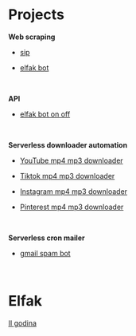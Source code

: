 # Projects
**Web scraping**
- [sip](https://github.com/lazarevicOgnjen/sip)

- [elfak bot](https://github.com/lazarevicOgnjen/elfak-bot) 

<br>

**API**
- [elfak bot on off](https://github.com/lazarevicOgnjen/elfak-bot-on-off)

<br>

**Serverless downloader automation**
- [YouTube mp4 mp3 downloader](https://github.com/lazarevicOgnjen/YouTube-mp4-mp3-downloader/tree/main)
  
- [Tiktok mp4 mp3 downloader](https://github.com/lazarevicOgnjen/Tiktok-mp4-mp3-downloader/tree/main)
  
- [Instagram mp4 mp3 downloader](https://github.com/lazarevicOgnjen/Instagram-mp4-mp3-downloader/tree/main)
  
- [Pinterest mp4 mp3 downloader](https://github.com/lazarevicOgnjen/Pinterest-mp4-mp3-downloader/tree/main)

<br>

**Serverless cron mailer**
- [gmail spam bot](https://github.com/lazarevicOgnjen/gmail-spam-bot)

<br>

# Elfak
[II godina](https://github.com/lazarevicOgnjen/II-godina)
